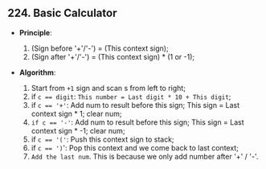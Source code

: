 ## 224. Basic Calculator

- **Principle**:
    1. (Sign before '+'/'-') = (This context sign);
    2. (Sign after '+'/'-') = (This context sign) * (1 or -1);

- **Algorithm**:
    1. Start from `+1` sign and scan s from left to right;
    2. if `c == digit`: `This number = Last digit * 10 + This digit`;
    3. if `c == '+'`: Add num to result before this sign; This sign = Last context sign * 1;
    clear num;
    4. `if c == '-'`: Add num to result before this sign; This sign = Last context sign * -1; 
    clear num;
    5. if `c == '('`: Push this context sign to stack;
    6. if `c == ')`': Pop this context and we come back to last context;
    7. `Add the last num`. This is because we only add number after '+' / '-'.

